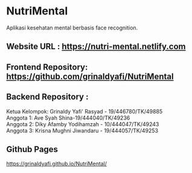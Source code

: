 # NutriMental
Aplikasi kesehatan mental berbasis face recognition.

## Website URL : https://nutri-mental.netlify.com

## Frontend Repository: https://github.com/grinaldyafi/NutriMental
## Backend Repository : 

Ketua Kelompok: Grinaldy Yafi' Rasyad - 19/446780/TK/49885
<br>
Anggota 1: Ave Syah Shina-19/444040/TK/49236
<br>
Anggota 2: Diky Afamby Yodihamzah - 10/444047/TK/49243
<br>
Anggota 3: Krisna Mughni Jiwandaru - 19/444057/TK/49253

## Github Pages
https://grinaldyafi.github.io/NutriMental/



